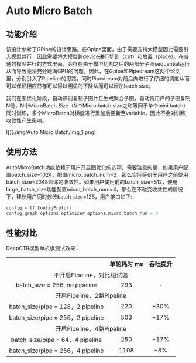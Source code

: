 # Auto Micro Batch
## 功能介绍
该设计参考了GPipe的设计思路。在Gpipe里面，由于需要支持大模型因此需要引入模型并行，因此需要将大模型跨device进行切割（cut）和放置（place）。在普通的模型并行的方式里面，会存在由于模型切割之后的两部分子图sequential运行从而导致无法充分跑满GPU的问题。因此，在Gpipe和Pipedream这两个论文里，分别引入了Pipeline的思路，同时Pipedream对前后向进行了仔细的调度从而可以保证相应显存可以得以明显的下降从而可以增加batch size。


我们在图优化阶段，自动识别复制子图并且生成聚合子图，自动将用户的子图复制N份，N个MicroBatch Size（N个Micro batch size之和等同于单个mini batch）同时训练，多个MicroBatch对梯度进行累加后更新至variable，因此不会对训练收敛性产生影响。
​

![](./img/Auto Micro Batch/img_1.png)
## 使用方法
AutoMicroBatch功能依赖于用户开启图优化的选项，需要注意的是，如果用户配置batch_size=1024，配置micro_batch_num=2，那么实际等价于用户之前使用batch_size=2048训练的收敛性。如果用户使用前的batch_size=512，使用large_batch_size功能配置micro_batch_num=4，那么在不改变收敛性的情况下，建议用户同时修改batch_size=128，用户接口如下:


```cpp
config = tf.ConfigProto()
config.graph_options.optimizer_options.micro_batch_num = 4
```
## 性能对比

DeepCTR模型单机版测试效果：

<table>
  <th></th>
  <th style="text-align:center">单轮耗时 ms</th>
  <th style="text-align:center">吞吐提升</th>
  <tr>
    <td colspan = "3" style="text-align:center">不开启Pipeline，对比组试验</td>
  </tr>
  <tr>
    <td style="text-align:center">batch_size = 256,  no pipeline</td>
    <td style="text-align:center">293</td>
    <td style="text-align:center">-</td>
  </tr>
  <tr>
    <td colspan = "3" style="text-align:center">开启Pipeline，2路Pipeline</td>
  </tr>
  <tr>
    <td style="text-align:center">batch_size/pipe = 128，2 pipeline</td>
    <td style="text-align:center">220</td>
    <td style="text-align:center">+30%</td>
  </tr>
  <tr>
    <td style="text-align:center">batch_size/pipe = 256，2 pipeline</td>
    <td style="text-align:center">503</td>
    <td style="text-align:center">+17%</td>
  </tr>
  <tr>
    <td colspan = "3" style="text-align:center">开启Pipeline，4路Pipeline</td>
  </tr>
  <tr>
    <td style="text-align:center">batch_size/pipe = 64，4 pipeline</td>
    <td style="text-align:center">250</td>
    <td style="text-align:center">+17%</td>
  </tr>
  <tr>
    <td style="text-align:center">batch_size/pipe = 256，4 pipeline</td>
    <td style="text-align:center">1108</td>
    <td style="text-align:center">+8%</td>
  </tr>
</table>




